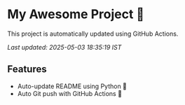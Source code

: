 # My Awesome Project 🚀

This project is automatically updated using GitHub Actions.

_Last updated: 2025-05-03 18:35:19 IST_

## Features
- Auto-update README using Python 🐍
- Auto Git push with GitHub Actions 🤖
